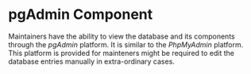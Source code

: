 # pgAdmin Component

Maintainers have the ability to view the database and its components through the *pgAdmin* platform. It is similar to the *PhpMyAdmin* platform. This platform is provided for mainteners might be required to edit the database entries manually in extra-ordinary cases.